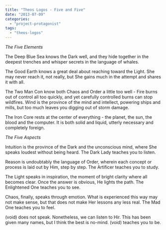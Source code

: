 ```yaml
---
title: "Theos Logos - Five and Five"
date: "2013-07-09"
categories: 
  - "project-protagonist"
tags: 
  - "theos-logos"
---
```


_The Five Elements_

The Deep Blue Sea knows the Dark well, and they hide together in the deepest trenches and whisper secrets in the language of whales.

The Good Earth knows a great deal about reaching toward the Light. She may never reach it, not really, but She gains much in the attempt and shares it with all.

The Two Man Con know both Chaos and Order a little too well - Fire burns out of control all too quickly, and yet carefully controlled burns can stop wildfires. Wind is the province of the mind and intellect, powering ships and mills, but too much leaves you digging out of storm damage.

The Iron Core rests at the center of everything - the planet, the sun, the blood and the computer. It is both solid and liquid, utterly necessary and completely foreign.

_The Five Aspects_

Intuition is the province of the Dark and the unconscious mind, where She speaks loudest without being heard. The Dark Lady teaches you to listen.

Reason is undoubtably the language of Order, wherein each concept or process is laid out by Him, step by step. The Artificer teaches you to study.

The Light speaks in inspiration, the moment of bright clarity where all becomes clear. Once the answer is obvious, He lights the path. The Enlightened One teaches you to see.

Chaos, finally, speaks through emotion. What is experienced this way may not make sense, but that does not make Her lessons any less real. The Mad One teaches you to feel.

(void) does not speak. Nonetheless, we can listen to Hir. This has been given many names, but I think the best is no-mind. (void) teaches you to be.
